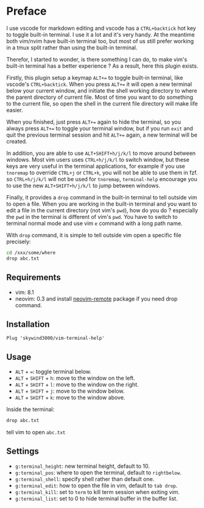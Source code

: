 # Preface

I use vscode for markdown editing and vscode has a `CTRL+backtick` hot key to toggle built-in terminal. I use it a lot and it's very handy. At the meantime both vim/nvim have built-in terminal too, but most of us still prefer working in a tmux split rather than using the built-in terminal.

Therefor, I started to wonder, is there something I can do, to make vim's built-in terminal has a better experience ? As a result, here   this plugin exists.

Firstly, this plugin setup a keymap `ALT+=` to toggle built-in terminal, like vscode's `CTRL+backtick`. When you press `ALT+=` it will open a new terminal below your current window, and initiate the shell working directory to where the parent directory of current file. Most of time you want to do something to the current file, so open the shell in the current file directory will make life easier.

When you finished, just press `ALT+=` again to hide the terminal, so you always press `ALT+=` to toggle your terminal window, but if you run `exit` and quit the previous terminal session and hit `ALT+=` again, a new terminal will be created.

In addition, you are able to use `ALT+SHIFT+h/j/k/l` to move around between windows. Most vim users uses `CTRL+h/j/k/l` to switch window, but these keys are very useful in the terminal applications, for example if you use `tnoremap` to override `CTRL+j` or `CTRL+k`, you will not be able to use them in fzf. so `CTRL+h/j/k/l` will not be used for `tnoremap`, `terminal-help` encourage you to use the new `ALT+SHIFT+h/j/k/l` to jump between windows.

Finally, it provides a `drop` command in the built-in terminal to tell outside vim to open a file. When you are working in the built-in terminal and you want to edit a file in the current directory (not vim's `pwd`), how do you do ? especially the `pwd` in the terminal is different of vim's `pwd`. You have to switch to terminal normal mode and use vim `e` command with a long path name.

With `drop` command, it is simple to tell outside vim open a specific file precisely:

```bash
cd /xxx/some/where
drop abc.txt
```

## Requirements

- vim: 8.1
- neovim: 0.3 and install [neovim-remote](https://github.com/mhinz/neovim-remote) package if you need drop command.

## Installation

```VimL
Plug 'skywind3000/vim-terminal-help'
```

## Usage

- `ALT` + `=`: toggle terminal below.
- `ALT` + `SHIFT` + `h`: move to the window on the left.
- `ALT` + `SHIFT` + `l`: move to the window on the right.
- `ALT` + `SHIFT` + `j`: move to the window below.
- `ALT` + `SHIFT` + `k`: move to the window above.

Inside the terminal:

```bash
drop abc.txt
```

tell vim to open `abc.txt`

## Settings

- `g:terminal_height`: new terminal height, default to 10.
- `g:terminal_pos`: where to open the terminal, default to `rightbelow`.
- `g:terminal_shell`: specify shell rather than default one.
- `g:terminal_edit`: how to open the file in vim, default to `tab drop`.
- `g:terminal_kill`: set to `term` to kill term session when exiting vim.
- `g:terminal_list`: set to 0 to hide terminal buffer in the buffer list.

